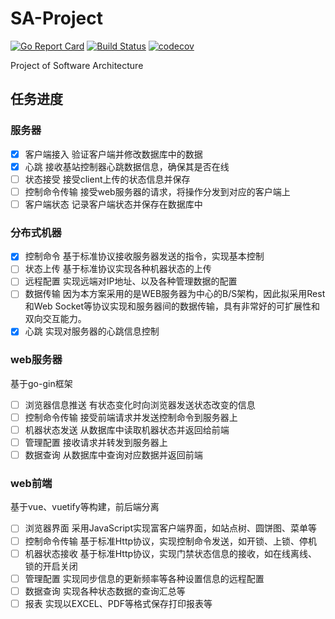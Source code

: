 # SA-Project
[![Go Report Card](https://goreportcard.com/badge/github.com/weijunji/SA-Project)](https://goreportcard.com/report/github.com/weijunji/SA-Project)
[![Build Status](https://travis-ci.org/weijunji/SA-Project.svg?branch=main)](https://travis-ci.org/weijunji/SA-Project)
[![codecov](https://codecov.io/gh/weijunji/SA-Project/branch/main/graph/badge.svg)](https://codecov.io/gh/weijunji/SA-Project)

Project of Software Architecture

## 任务进度
### 服务器
- [x] 客户端接入 验证客户端并修改数据库中的数据
- [x] 心跳 接收基站控制器心跳数据信息，确保其是否在线
- [ ] 状态接受 接受client上传的状态信息并保存
- [ ] 控制命令传输 接受web服务器的请求，将操作分发到对应的客户端上
- [ ] 客户端状态 记录客户端状态并保存在数据库中

### 分布式机器
- [x] 控制命令 基于标准协议接收服务器发送的指令，实现基本控制
- [ ] 状态上传 基于标准协议实现各种机器状态的上传
- [ ] 远程配置 实现远端对IP地址、以及各种管理数据的配置
- [ ] 数据传输 因为本方案采用的是WEB服务器为中心的B/S架构，因此拟采用Rest和Web Socket等协议实现和服务器间的数据传输，具有非常好的可扩展性和双向交互能力。
- [x] 心跳 实现对服务器的心跳信息控制

### web服务器
基于go-gin框架
- [ ] 浏览器信息推送 有状态变化时向浏览器发送状态改变的信息
- [ ] 控制命令传输 接受前端请求并发送控制命令到服务器上
- [ ] 机器状态发送 从数据库中读取机器状态并返回给前端
- [ ] 管理配置 接收请求并转发到服务器上
- [ ] 数据查询 从数据库中查询对应数据并返回前端

### web前端
基于vue、vuetify等构建，前后端分离
- [ ] 浏览器界面 采用JavaScript实现富客户端界面，如站点树、圆饼图、菜单等
- [ ] 控制命令传输 基于标准Http协议，实现控制命令发送，如开锁、上锁、停机
- [ ] 机器状态接收 基于标准Http协议，实现门禁状态信息的接收，如在线离线、锁的开启关闭
- [ ] 管理配置 实现同步信息的更新频率等各种设置信息的远程配置
- [ ] 数据查询 实现各种状态数据的查询汇总等
- [ ] 报表 实现以EXCEL、PDF等格式保存打印报表等
